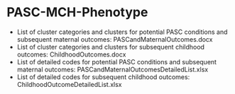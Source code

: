 # PASC-MCH-Phenotype

- List of cluster categories and clusters for potential PASC conditions and subsequent maternal outcomes: PASCandMaternalOutcomes.docx  
- List of cluster categories and clusters for subsequent childhood outcomes: ChildhoodOutcomes.docx
- List of detailed codes for potential PASC conditions and subsequent maternal outcomes: PASCandMaternalOutcomesDetailedList.xlsx
- List of detailed codes for subsequent childhood outcomes: ChildhoodOutcomeDetailedList.xlsx

